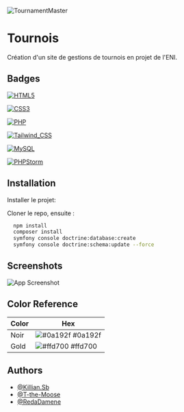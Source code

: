 
![TournamentMaster](https://github.com/KillianSb/Tournois/assets/27457778/13322121-3c32-4910-9787-842b184bea84)


# Tournois

Création d'un site de gestions de tournois en projet de l'ENI.
## Badges

[![HTML5](https://img.shields.io/badge/HTML5-E34F26?style=for-the-badge&logo=html5&logoColor=white)](https://html.spec.whatwg.org/multipage/)

[![CSS3](https://img.shields.io/badge/CSS3-1572B6?style=for-the-badge&logo=css3&logoColor=white)](https://www.w3.org/TR/css-2022/)

[![PHP](https://img.shields.io/badge/PHP-777BB4?style=for-the-badge&logo=php&logoColor=white)](https://www.php.net/)

[![Tailwind_CSS](https://img.shields.io/badge/Tailwind_CSS-38B2AC?style=for-the-badge&logo=tailwind-css&logoColor=white)](https://tailwindcss.com/)

[![MySQL](https://img.shields.io/badge/MySQL-005C84?style=for-the-badge&logo=mysql&logoColor=white)](https://www.mysql.com/)

[![PHPStorm](http://img.shields.io/badge/-PHPStorm-181717?style=for-the-badge&logo=phpstorm&logoColor=white)](https://www.jetbrains.com/fr-fr/phpstorm/)
## Installation

Installer le projet:

Cloner le repo, ensuite :

```bash
  npm install
  composer install
  symfony console doctrine:database:create
  symfony console doctrine:schema:update --force
```
    
## Screenshots

![App Screenshot](https://github.com/KillianSb/Tournois/assets/27457778/adf68ec4-ef3d-4a06-904f-4b040abd1d38)

## Color Reference

| Color             | Hex                                                                |
| ----------------- | ------------------------------------------------------------------ |
| Noir | ![#0a192f](https://via.placeholder.com/10/0a192f?text=+) #0a192f |
| Gold | ![#ffd700](https://via.placeholder.com/10/ffd700?text=+) #ffd700 |


## Authors

- [@Killian.Sb](https://www.github.com/Killian.Sb)
- [@T-the-Moose](https://www.github.com/T-the-Moose)
- [@RedaDamene](https://www.github.com/RedaDamene)

